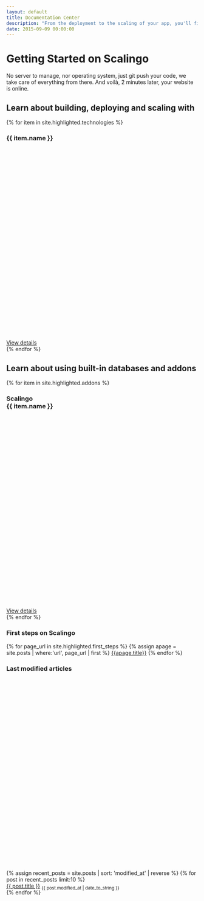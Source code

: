 ```yaml
---
layout: default
title: Documentation Center
description: "From the deployment to the scaling of your app, you'll find all the resources you need to understand and benefit from Scalingo's powerful Platform as a Service, whatever programming language you're using. All major languages are supported: Ruby, NodeJS, MeteorJS, Python, PHP, Java and more."
date: 2015-09-09 00:00:00
---
```


<h1>Getting Started on Scalingo</h1>

<p class="mb-5">
  No server to manage, nor operating system, just git push your code, we take care of everything from there. And voilà, 2 minutes later, your website is online.
</p>

<h2>Learn about building, deploying and scaling with</h2>

<div class="row">
  {% for item in site.highlighted.technologies %}
  <div class="col-12 col-md-3 col-lg-4">
    <div class="mdc-card mb-5">
      <div class="card-body">
        <div class="d-flex">
          <h3 class="mdc-typography--title mb-0">
            {{ item.name }}
          </h3>
          <div class="logo ml-auto">
            <svg aria-hidden="true" role="img" xmlns="http://www.w3.org/2000/svg" viewBox="0 0 512 512">
              <use xlink:href="#{{ item.name | slugify }}"></use>
            </svg>
          </div>
        </div>
      </div>
      <div class="mdc-card__actions">
        <div class="mdc-card__action-buttons">
          <a href="{{ item.url }}" class="mdc-button mdc-card__action mdc-card__action--button mdc-theme--text-primary-on-background">
            View details
          </a>
        </div>
      </div>
    </div>
  </div>
  {% endfor %}
</div>

<h2>Learn about using built-in databases and addons</h2>

<div class="row">
  {% for item in site.highlighted.addons %}
  <div class="col-12 col-md-3 col-lg-4">
    <div class="mdc-card mb-5">
      <div class="card-body">
        <div class="d-flex">
          <h3 class="mdc-typography--title mb-0">
            Scalingo
            <br/>
            {{ item.name }}
          </h3>
          <div class="logo ml-auto">
            <svg aria-hidden="true" role="img" xmlns="http://www.w3.org/2000/svg" viewBox="0 0 512 512">
              <use xlink:href="#{{ item.name | slugify | prepend:'scalingo-' }}"></use>
            </svg>
          </div>
        </div>
      </div>
      <div class="mdc-card__actions">
        <div class="mdc-card__action-buttons">
          <a href="{{ item.url }}" class="mdc-button mdc-card__action mdc-card__action--button mdc-theme--text-primary-on-background">
            View details
          </a>
        </div>
      </div>
    </div>
  </div>
  {% endfor %}
</div>

<div class="row">
  <div class="col-12 col-md-6">
    <div class="mdc-card mt-5">
      <div class="card-body">
        <h3 class="mdc-typography--title mb-0">First steps on Scalingo</h3>
      </div>
      <div class="card-body pt-0">
        <div class="d-flex flex-column">
        {% for page_url in site.highlighted.first_steps %}
          {% assign apage = site.posts | where:'url', page_url | first %}
          <a href="{{ page_url }}">{{apage.title}}</a>
        {% endfor %}
        </div>
      </div>
    </div>
  </div>
  <div class="col-12 col-md-6">
    <div class="mdc-card mt-5">
      <div class="card-body">
        <div class="d-flex">
          <h3 class="mdc-typography--title mb-0">Last modified articles</h3>
          <a href="/feed.xml" class="ml-auto">
            <svg aria-hidden="true" role="img" xmlns="http://www.w3.org/2000/svg" viewBox="0 0 512 512">
              <use xlink:href="#rss"></use>
            </svg>
          </a>
        </div>
      </div>
      <div class="card-body pt-0">
        {% assign recent_posts = site.posts | sort: 'modified_at' | reverse %}
        {% for post in recent_posts limit:10 %}
        <div class="d-flex justify-content-between">
          <a href="{{ post.url }}" class="text-truncate">{{ post.title }}</a>
          <small class="text-muted text-nowrap pl-1" style="position:relative;bottom:-4px;">
            {{ post.modified_at | date_to_string }}
          </small>
        </div>
        {% endfor %}
      </div>
    </div>
  </div>
</div>
